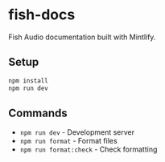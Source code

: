 # fish-docs

Fish Audio documentation built with Mintlify.

## Setup

```bash
npm install
npm run dev
``` 

## Commands

- `npm run dev` - Development server
- `npm run format` - Format files
- `npm run format:check` - Check formatting
